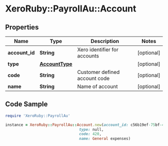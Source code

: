 # XeroRuby::PayrollAu::Account

## Properties

Name | Type | Description | Notes
------------ | ------------- | ------------- | -------------
**account_id** | **String** | Xero identifier for accounts | [optional] 
**type** | [**AccountType**](AccountType.md) |  | [optional] 
**code** | **String** | Customer defined account code | [optional] 
**name** | **String** | Name of account | [optional] 

## Code Sample

```ruby
require 'XeroRuby::PayrollAu'

instance = XeroRuby::PayrollAu::Account.new(account_id: c56b19ef-75bf-45e8-98a4-e699a96609f7,
                                 type: null,
                                 code: 420,
                                 name: General expenses)
```


